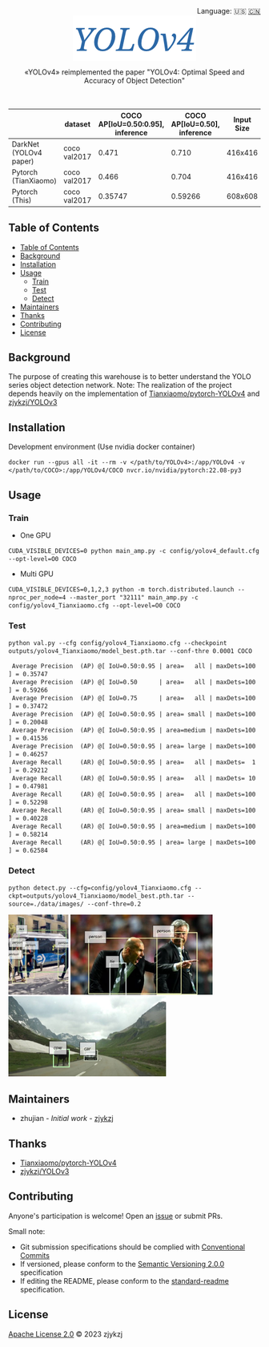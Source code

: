 <div align="right">
  Language:
    🇺🇸
  <a title="Chinese" href="./README.zh-CN.md">🇨🇳</a>
</div>

<div align="center"><a title="" href="https://github.com/zjykzj/YOLOv4"><img align="center" src="./imgs/YOLOv4.png" alt=""></a></div>

<p align="center">
  «YOLOv4» reimplemented the paper "YOLOv4: Optimal Speed and Accuracy of Object Detection"
<br>
<br>
  <a href="https://github.com/RichardLitt/standard-readme"><img src="https://img.shields.io/badge/standard--readme-OK-green.svg?style=flat-square" alt=""></a>
  <a href="https://conventionalcommits.org"><img src="https://img.shields.io/badge/Conventional%20Commits-1.0.0-yellow.svg" alt=""></a>
  <a href="http://commitizen.github.io/cz-cli/"><img src="https://img.shields.io/badge/commitizen-friendly-brightgreen.svg" alt=""></a>
</p>

<!-- <style type="text/css">
.tg  {border-collapse:collapse;border-spacing:0;}
.tg td{border-color:black;border-style:solid;border-width:1px;font-family:Arial, sans-serif;font-size:14px;
  overflow:hidden;padding:10px 5px;word-break:normal;}
.tg th{border-color:black;border-style:solid;border-width:1px;font-family:Arial, sans-serif;font-size:14px;
  font-weight:normal;overflow:hidden;padding:10px 5px;word-break:normal;}
.tg .tg-pm1l{background-color:#FFF;color:#24292F;text-align:center;vertical-align:middle}
.tg .tg-baqh{text-align:center;vertical-align:top}
</style> -->
<table class="tg">
<thead>
  <tr>
    <th class="tg-baqh"></th>
    <th class="tg-baqh">dataset</th>
    <th class="tg-baqh">COCO AP[IoU=0.50:0.95], inference</th>
    <th class="tg-baqh">COCO AP[IoU=0.50],      inference</th>
    <th class="tg-baqh">Input Size</th>
    <th class="tg-baqh">Conf Thre</th>
    <th class="tg-baqh">NMS Thre</th>
  </tr>
</thead>
<tbody>
  <tr>
    <td class="tg-baqh"><span style="font-weight:400;font-style:normal">DarkNet (YOLOv4 paper)</span></td>
    <td class="tg-baqh">coco <span style="font-weight:400;font-style:normal">val2017</span></td>
    <td class="tg-pm1l">0.471</td>
    <td class="tg-pm1l">0.710</td>
    <td class="tg-baqh"><span style="font-weight:400;font-style:normal">416x416</span></td>
    <td class="tg-baqh">/</td>
    <td class="tg-baqh">/</td>
  </tr>
  <tr>
    <td class="tg-baqh"><span style="font-weight:400;font-style:normal">Pytorch (TianXiaomo)</span></td>
    <td class="tg-baqh">coco <span style="font-weight:400;font-style:normal">val2017</span></td>
    <td class="tg-pm1l">0.466</td>
    <td class="tg-pm1l">0.704</td>
    <td class="tg-baqh"><span style="font-weight:400;font-style:normal">416x416</span></td>
    <td class="tg-baqh">/</td>
    <td class="tg-baqh">/</td>
  </tr>
  <tr>
    <td class="tg-baqh"><span style="font-weight:400;font-style:normal">Pytorch (This)</span></td>
    <td class="tg-baqh">coco <span style="font-weight:400;font-style:normal">val2017</span></td>
    <td class="tg-baqh">0.35747</td>
    <td class="tg-baqh">0.59266</td>
    <td class="tg-baqh">608x608</td>
    <td class="tg-baqh">0.0001</td>
    <td class="tg-baqh">0.4</td>
  </tr>
</tbody>
</table>

## Table of Contents

- [Table of Contents](#table-of-contents)
- [Background](#background)
- [Installation](#installation)
- [Usage](#usage)
  - [Train](#train)
  - [Test](#test)
  - [Detect](#detect)
- [Maintainers](#maintainers)
- [Thanks](#thanks)
- [Contributing](#contributing)
- [License](#license)

## Background

The purpose of creating this warehouse is to better understand the YOLO series object detection network. Note: The
realization of the project depends heavily on the implementation
of [Tianxiaomo/pytorch-YOLOv4](https://github.com/Tianxiaomo/pytorch-YOLOv4)
and [zjykzj/YOLOv3](https://github.com/zjykzj/YOLOv3)

## Installation

Development environment (Use nvidia docker container)

```shell
docker run --gpus all -it --rm -v </path/to/YOLOv4>:/app/YOLOv4 -v </path/to/COCO>:/app/YOLOv4/COCO nvcr.io/nvidia/pytorch:22.08-py3
```

## Usage

### Train

* One GPU

```shell
CUDA_VISIBLE_DEVICES=0 python main_amp.py -c config/yolov4_default.cfg --opt-level=O0 COCO
```

* Multi GPU

```shell
CUDA_VISIBLE_DEVICES=0,1,2,3 python -m torch.distributed.launch --nproc_per_node=4 --master_port "32111" main_amp.py -c config/yolov4_Tianxiaomo.cfg --opt-level=O0 COCO
```

### Test

```shell
python val.py --cfg config/yolov4_Tianxiaomo.cfg --checkpoint outputs/yolov4_Tianxiaomo/model_best.pth.tar --conf-thre 0.0001 COCO
```

```text
 Average Precision  (AP) @[ IoU=0.50:0.95 | area=   all | maxDets=100 ] = 0.35747
 Average Precision  (AP) @[ IoU=0.50      | area=   all | maxDets=100 ] = 0.59266
 Average Precision  (AP) @[ IoU=0.75      | area=   all | maxDets=100 ] = 0.37472
 Average Precision  (AP) @[ IoU=0.50:0.95 | area= small | maxDets=100 ] = 0.20048
 Average Precision  (AP) @[ IoU=0.50:0.95 | area=medium | maxDets=100 ] = 0.41536
 Average Precision  (AP) @[ IoU=0.50:0.95 | area= large | maxDets=100 ] = 0.46257
 Average Recall     (AR) @[ IoU=0.50:0.95 | area=   all | maxDets=  1 ] = 0.29212
 Average Recall     (AR) @[ IoU=0.50:0.95 | area=   all | maxDets= 10 ] = 0.47981
 Average Recall     (AR) @[ IoU=0.50:0.95 | area=   all | maxDets=100 ] = 0.52298
 Average Recall     (AR) @[ IoU=0.50:0.95 | area= small | maxDets=100 ] = 0.40228
 Average Recall     (AR) @[ IoU=0.50:0.95 | area=medium | maxDets=100 ] = 0.58214
 Average Recall     (AR) @[ IoU=0.50:0.95 | area= large | maxDets=100 ] = 0.62584
```

### Detect

```shell
python detect.py --cfg=config/yolov4_Tianxiaomo.cfg --ckpt=outputs/yolov4_Tianxiaomo/model_best.pth.tar --source=./data/images/ --conf-thre=0.2
```

<p align="left"><img src="./data/detect/exp/bus.jpg" height="160"\> <img src="./data/detect/exp/zidane.jpg" height="160"\> <img src="./data/detect/exp/mountain.png" height="160"\></p>
  
## Maintainers

* zhujian - *Initial work* - [zjykzj](https://github.com/zjykzj)

## Thanks

* [Tianxiaomo/pytorch-YOLOv4](https://github.com/Tianxiaomo/pytorch-YOLOv4)
* [zjykzj/YOLOv3](https://github.com/zjykzj/YOLOv3)

## Contributing

Anyone's participation is welcome! Open an [issue](https://github.com/zjykzj/YOLOv4/issues) or submit PRs.

Small note:

* Git submission specifications should be complied
  with [Conventional Commits](https://www.conventionalcommits.org/en/v1.0.0-beta.4/)
* If versioned, please conform to the [Semantic Versioning 2.0.0](https://semver.org) specification
* If editing the README, please conform to the [standard-readme](https://github.com/RichardLitt/standard-readme)
  specification.

## License

[Apache License 2.0](LICENSE) © 2023 zjykzj